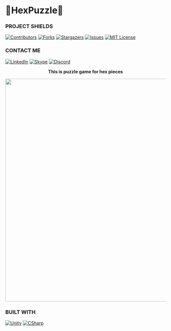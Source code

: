 # 🧩HexPuzzle🧩

### PROJECT SHIELDS
[![Contributors][contributors-shield]][contributors-url]
[![Forks][forks-shield]][forks-url]
[![Stargazers][stars-shield]][stars-url]
[![Issues][issues-shield]][issues-url]
[![MIT License][license-shield]][license-url]
<br>

### CONTACT ME
[![LinkedIn][linkedin-shield]][linkedin-url]
[![Skype][skype-shield]][skype-url]
[![Discord][discord-shield]][discord-url]



<div align="center">

  <strong>This is puzzle game for hex pieces</strong>
  
  <img width="700" src="https://github.com/PhilipJohn82/HexPuzzle/assets/111518490/a6913cbc-34b5-4b2b-9cd1-7e7cf67cb368"/>
  
</div>

### BUILT WITH
[![Unity][Unity]][Unity-url]
[![CSharp][CSharp]][CSharp-url]

[contributors-shield]: https://img.shields.io/github/contributors/othneildrew/Best-README-Template.svg?style=for-the-badge
[contributors-url]: https://github.com/PhilipJohn82/HexPuzzle/graphs/contributors
[forks-shield]: https://img.shields.io/github/forks/othneildrew/Best-README-Template.svg?style=for-the-badge
[forks-url]: https://github.com/PhilipJohn82/HexPuzzle/network/members
[stars-shield]: https://img.shields.io/github/stars/othneildrew/Best-README-Template.svg?style=for-the-badge
[stars-url]: https://github.com/PhilipJohn82/HexPuzzle/stargazers
[issues-shield]: https://img.shields.io/github/issues/othneildrew/Best-README-Template.svg?style=for-the-badge
[issues-url]: https://github.com/PhilipJohn82/HexPuzzle/issues
[license-shield]: https://img.shields.io/github/license/othneildrew/Best-README-Template.svg?style=for-the-badge
[license-url]: https://github.com/PhilipJohn82/HexPuzzle/blob/master/LICENSE.txt
[linkedin-shield]: https://img.shields.io/badge/-LinkedIn-black.svg?style=for-the-badge&logo=linkedin&colorB=555
[linkedin-url]: https://www.linkedin.com/in/philipjohn-utopia-bb718a293/
[skype-shield]: https://img.shields.io/badge/-Skype-black.svg?style=for-the-badge&logo=skype&colorB=555
[skype-url]: https://join.skype.com/sH6MMjdPQ3I9
[discord-shield]: https://img.shields.io/badge/-discord-black.svg?style=for-the-badge&logo=discord&colorB=555
[discord-url]: https://discord.gg/Nyqj6n6s
[Unity]: https://img.shields.io/badge/Unity-000000?style=for-the-badge&logo=unity&logoColor=white
[Unity-url]: https://unity.com/
[CSharp]: https://img.shields.io/badge/csharp-a600ff?style=for-the-badge&logo=csharp&logoColor=white
[CSharp-url]: https://learn.microsoft.com/en-us/dotnet/csharp/
